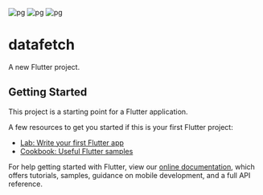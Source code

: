 ![pg](https://user-images.githubusercontent.com/48346432/172123033-3c1eda11-0520-4a69-b76b-de071da157d7.JPG)
![pg](https://user-images.githubusercontent.com/48346432/172123069-db0c7762-5ce8-4526-949f-61bee988fbe6.JPG)
![pg](https://user-images.githubusercontent.com/48346432/172123105-da9f4c61-a61b-433b-aaf4-3e1498ae481b.JPG)
# datafetch

A new Flutter project.

## Getting Started

This project is a starting point for a Flutter application.

A few resources to get you started if this is your first Flutter project:

- [Lab: Write your first Flutter app](https://flutter.dev/docs/get-started/codelab)
- [Cookbook: Useful Flutter samples](https://flutter.dev/docs/cookbook)

For help getting started with Flutter, view our
[online documentation](https://flutter.dev/docs), which offers tutorials,
samples, guidance on mobile development, and a full API reference.
